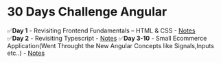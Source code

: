 # 30 Days Challenge Angular
✅**Day 1** - Revisiting Frontend Fundamentals – HTML & CSS  - [Notes](https://github.com/DysonThomas/BrushUP/tree/main)  
✅**Day 2** - Revisiting Typescript  - [Notes](https://github.com/DysonThomas/typescriptbasic)
✅**Day 3-10** - Small Ecommerce Application(Went Throught the New Angular Concepts like Signals,Inputs etc..) - [Notes](https://github.com/DysonThomas/Angular-Ecommerce)
 
